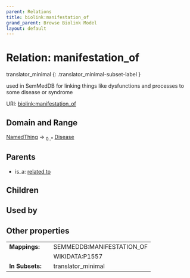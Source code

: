 ```yaml
---
parent: Relations
title: biolink:manifestation_of
grand_parent: Browse Biolink Model
layout: default
---
```


# Relation: manifestation_of

translator_minimal
{: .translator_minimal-subset-label }


used in SemMedDB for linking things like dysfunctions and processes to some disease or syndrome

URI: [biolink:manifestation_of](https://w3id.org/biolink/vocab/manifestation_of)

## Domain and Range

[NamedThing](NamedThing.md) ->  <sub>0..*</sub> [Disease](Disease.md)

## Parents

 *  is_a: [related to](related_to.md)

## Children


## Used by


## Other properties

|  |  |  |
| --- | --- | --- |
| **Mappings:** | | SEMMEDDB:MANIFESTATION_OF |
|  | | WIKIDATA:P1557 |
| **In Subsets:** | | translator_minimal |

